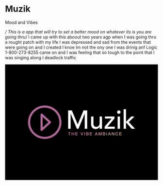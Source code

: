 # Muzik
Mood and Vibes

*/ This is a app that will try to set a better mood on whatever its is you are going thru*/
I came up with this aboout two years agp when I was going thru a rought patch with my life I was depressed and sad from the events that were going on and I created I knoe Im not the ony one I was drinig anf Logic 1-800-273-8255 came on and I was feeling that so tough to the point that I was singing along I deadlock traffic 

![](images/48811070.png)
